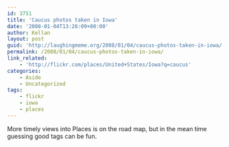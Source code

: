 ```yaml
---
id: 3751
title: 'Caucus photos taken in Iowa'
date: '2008-01-04T13:28:09+00:00'
author: Kellan
layout: post
guid: 'http://laughingmeme.org/2008/01/04/caucus-photos-taken-in-iowa/'
permalink: /2008/01/04/caucus-photos-taken-in-iowa/
link_related:
    - 'http://flickr.com/places/United+States/Iowa?q=caucus'
categories:
    - Aside
    - Uncategorized
tags:
    - flickr
    - iowa
    - places
---
```


More timely views into Places is on the road map, but in the mean time guessing good tags can be fun.